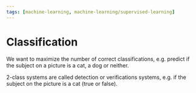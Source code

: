 ```yaml
---
tags: [machine-learning, machine-learning/supervised-learning]
---
```


# Classification

We want to maximize the number of correct classifications, e.g. predict if the subject on a picture is a cat, a dog or neither.

2-class systems are called detection or verifications systems, e.g. if the subject on the picture is a cat (true or false).